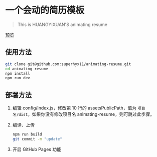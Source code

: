 # 一个会动的简历模板

> This is HUANGYIXUAN'S animating resume

[预览](https://superhyx11.github.io/animating-resume/public/)

## 使用方法

``` bash
git clone git@github.com:superhyx11/animating-resume.git
cd animating-resume
npm install
npm run dev
```

## 部署方法


1. 编辑 config/index.js，修改第 10 行的 assetsPublicPath，值为 `项目名/dist`。如果你没有修改项目名 animating-resume，则可跳过此步骤。

2. 编译、上传
    ``` bash
    npm run build 
    git commit -m "update"
    ```

3. 开启 GitHub Pages 功能

